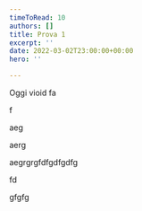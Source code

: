 ```yaml
---
timeToRead: 10
authors: []
title: Prova 1
excerpt: ''
date: 2022-03-02T23:00:00+00:00
hero: ''

---
```

Oggi vioid fa

f

aeg

aerg

aegrgrgfdfgdfgdfg

fd

gfgfg
